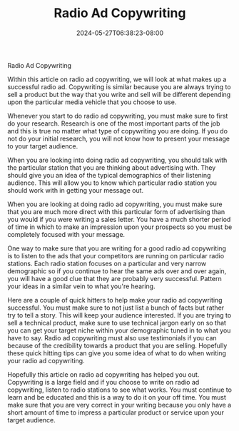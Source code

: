 ﻿---
title: "Radio Ad Copywriting"
date: 2024-05-27T06:38:23-08:00
description: "copywriting Tips for Web Success"
featured_image: "/images/copywriting.jpg"
tags: ["copywriting"]
---

Radio Ad Copywriting

Within this article on radio ad copywriting, we will look at what makes up a successful radio ad.  Copywriting is similar because you are always trying to sell a product but the way that you write and sell will be different depending upon the particular media vehicle that you choose to use.

Whenever you start to do radio ad copywriting, you must make sure to first do your research.  Research is one of the most important parts of the job and this is true no matter what type of copywriting you are doing.  If you do not do your initial research, you will not know how to present your message to your target audience.

When you are looking into doing radio ad copywriting, you should talk with the particular station that you are thinking about advertising with.  They should give you an idea of the typical demographics of their listening audience.  This will allow you to know which particular radio station you should work with in getting your message out. 

When you are looking at doing radio ad copywriting, you must make sure that you are much more direct with this particular form of advertising than you would if you were writing a sales letter.  You have a much shorter period of time in which to make an impression upon your prospects so you must be completely focused with your message.

One way to make sure that you are writing for a good radio ad copywriting is to listen to the ads that your competitors are running on particular radio stations.  Each radio station focuses on a particular and very narrow demographic so if you continue to hear the same ads over and over again, you will have a good clue that they are probably very successful.  Pattern your ideas in a similar vein to what you're hearing.

Here are a couple of quick hitters to help make your radio ad copywriting successful. You must make sure to not just list a bunch of facts but rather try to tell a story.  This will keep your audience interested.  If you are trying to sell a technical product, make sure to use technical jargon early on so that you can get your target niche within your demographic tuned in to what you have to say. Radio ad copywriting must also use testimonials if you can because of the credibility towards a product that you are selling. Hopefully these quick hitting tips can give you some idea of what to do when writing your radio ad copywriting.

Hopefully this article on radio ad copywriting has helped you out.  Copywriting is a large field and if you choose to write on radio ad copywriting, listen to radio stations to see what works.  You must continue to learn and be educated and this is a way to do it on your off time.  You must make sure that you are very correct in your writing because you only have a short amount of time to impress a particular product or service upon your target audience.

